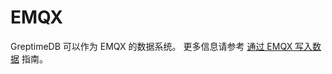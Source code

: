 # EMQX

GreptimeDB 可以作为 EMQX 的数据系统。
更多信息请参考 [通过 EMQX 写入数据](/user-guide/ingest-data/for-iot/emqx.md) 指南。
